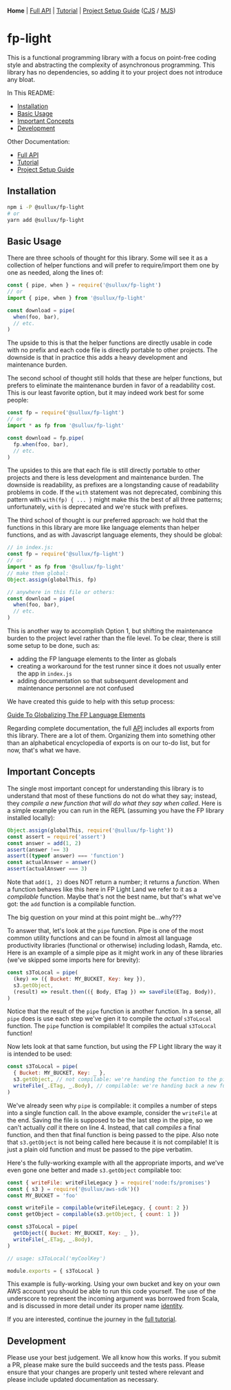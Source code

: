 **Home** | [Full API](https://github.com/Sullux/fp-light/blob/master/API.md)
| [Tutorial](https://github.com/Sullux/fp-light/blob/master/TUTORIAL.md)
| [Project Setup Guide](https://github.com/Sullux/fp-light/blob/master/GLOBALIZING-GUIDE.md) ([CJS](https://github.com/Sullux/fp-light/blob/master/GLOBALIZING-GUIDE-CJS.md) / [MJS](https://github.com/Sullux/fp-light/blob/master/GLOBALIZING-GUIDE-MJS.md))

# fp-light

This is a functional programming library with a focus on point-free coding style
and abstracting the complexity of asynchronous programming. This library has no
dependencies, so adding it to your project does not introduce any bloat.

In This README:

* [Installation](#installation)
* [Basic Usage](#basic-usage)
* [Important Concepts](#important-concepts)
* [Development](#development)

Other Documentation:

* [Full API](https://github.com/Sullux/fp-light/blob/master/API.md)
* [Tutorial](https://github.com/Sullux/fp-light/blob/master/TUTORIAL.md)
* [Project Setup Guide](https://github.com/Sullux/fp-light/blob/master/GLOBALIZING-GUIDE.md)

## Installation

```bash
npm i -P @sullux/fp-light
# or
yarn add @sullux/fp-light
```

## Basic Usage

There are three schools of thought for this library. Some will see it as a collection of helper functions and will prefer to require/import them one by one as needed, along the lines of:

```javascript
const { pipe, when } = require('@sullux/fp-light')
// or
import { pipe, when } from '@sullux/fp-light'

const download = pipe(
  when(foo, bar),
  // etc.
)
```

The upside to this is that the helper functions are directly usable in code with no prefix and each code file is directly portable to other projects. The downside is that in practice this adds a heavy development and maintenance burden.

The second school of thought still holds that these are helper functions, but prefers to eliminate the maintenance burden in favor of a readability cost. This is our least favorite option, but it may indeed work best for some people:

```javascript
const fp = require('@sullux/fp-light')
// or
import * as fp from '@sullux/fp-light'

const download = fp.pipe(
  fp.when(foo, bar),
  // etc.
)
```

The upsides to this are that each file is still directly portable to other projects and there is less development and maintenance burden. The downside is readability, as prefixes are a longstanding cause of readability problems in code. If the `with` statement was not deprecated, combining this pattern with `with(fp) { ... }` might make this the best of all three patterns; unfortunately, `with` is deprecated and we're stuck with prefixes.

The third school of thought is our preferred approach: we hold that the functions in this library are more like language elements than helper functions, and as with Javascript language elements, they should be global:

```javascript
// in index.js:
const fp = require('@sullux/fp-light')
// or
import * as fp from '@sullux/fp-light'
// make them global:
Object.assign(globalThis, fp)

// anywhere in this file or others:
const download = pipe(
  when(foo, bar),
  // etc.
)
```

This is another way to accomplish Option 1, but shifting the maintenance burden to the project level rather than the file level. To be clear, there is still some setup to be done, such as:

* adding the FP language elements to the linter as globals
* creating a workaround for the test runner since it does not usually enter the app in `index.js`
* adding documentation so that subsequent development and maintenance personnel are not confused

We have created this guide to help with this setup process:

[Guide To Globalizing The FP Language Elements](https://github.com/Sullux/fp-light/blob/master/GLOBALIZING-GUIDE.md)

Regarding complete documentation, the full [API](https://github.com/Sullux/fp-light/blob/master/API.md) includes all exports from this library. There are a lot of them. Organizing them into something other than an alphabetical encyclopedia of exports is on our to-do list, but for now, that's what we have.

## Important Concepts

The single most important concept for understanding this library is to understand that most of these functions do not do what they say; instead, they _compile a new function that will do what they say when called_. Here is a simple example you can run in the REPL (assuming you have the FP library installed locally):

```javascript
Object.assign(globalThis, require('@sullux/fp-light'))
const assert = require('assert')
const answer = add(1, 2)
assert(answer !== 3)
assert((typeof answer) === 'function')
const actualAnswer = answer()
assert(actualAnswer === 3)
```

Note that `add(1, 2)` does NOT return a number; it returns a _function_. When a function behaves like this here in FP Light Land we refer to it as a _compilable_ function. Maybe that's not the best name, but that's what we've got: the `add` function is a compilable function.

The big question on your mind at this point might be...why???

To answer that, let's look at the `pipe` function. Pipe is one of the most common utility functions and can be found in almost all language productivity libraries (functional or otherwise) including lodash, Ramda, etc. Here is an example of a simple pipe as it might work in any of these libraries (we've skipped some imports here for brevity):

```javascript
const s3ToLocal = pipe(
  (key) => ({ Bucket: MY_BUCKET, Key: key }),
  s3.getObject,
  (result) => result.then(({ Body, ETag }) => saveFile(ETag, Body)),
)
```

Notice that the result of the `pipe` function is another function. In a sense, all `pipe` does is use each step we've gien it to compile the _actual_ `s3ToLocal` function. The `pipe` function is compilable! It compiles the actual `s3ToLocal` function!

Now lets look at that same function, but using the FP Light library the way it is intended to be used:

```javascript
const s3ToLocal = pipe(
  { Bucket: MY_BUCKET, Key: _ },
  s3.getObject, // not compilable: we're handing the function to the pipe
  writeFile(_.ETag, _.Body), // compilable: we're handing back a new function!
)
```

We've already seen why `pipe` is compilable: it compiles a number of steps into a single function call. In the above example, consider the `writeFile` at the end. Saving the file is supposed to be the last step in the pipe, so we can't actually _call_ it there on line 4. Instead, that call _compiles_ a final function, and then that final function is being passed to the pipe. Also note that `s3.getObject` is not being called here because it is not compilable! It is just a plain old function and must be passed to the pipe verbatim.

Here's the fully-working example with all the appropriate imports, and we've even gone one better and made `s3.getObject` compilable too:

```javascript
const { writeFile: writeFileLegacy } = require('node:fs/promises')
const { s3 } = require('@sullux/aws-sdk')()
const MY_BUCKET = 'foo'

const writeFile = compilable(writeFileLegacy, { count: 2 })
const getObject = compilable(s3.getObject, { count: 1 })

const s3ToLocal = pipe(
  getObject({ Bucket: MY_BUCKET, Key: _ }),
  writeFile(_.ETag, _.Body),
)

// usage: s3ToLocal('myCoolKey')

module.exports = { s3ToLocal }
```

This example is fully-working. Using your own bucket and key on your own AWS account you should be able to run this code yourself. The use of the underscore to represent the incoming argument was borrowed from Scala, and is discussed in more detail under its proper name [identity](https://github.com/Sullux/fp-light/blob/master/API.md#identity).

If you are interested, continue the journey in the [full tutorial](https://github.com/Sullux/fp-light/blob/master/TUTORIAL.md).

## Development

Please use your best judgement. We all know how this works. If you submit a PR, please make sure the build succeeds and the tests pass. Please ensure that your changes are properly unit tested where relevant and please include updated documentation as necessary.
